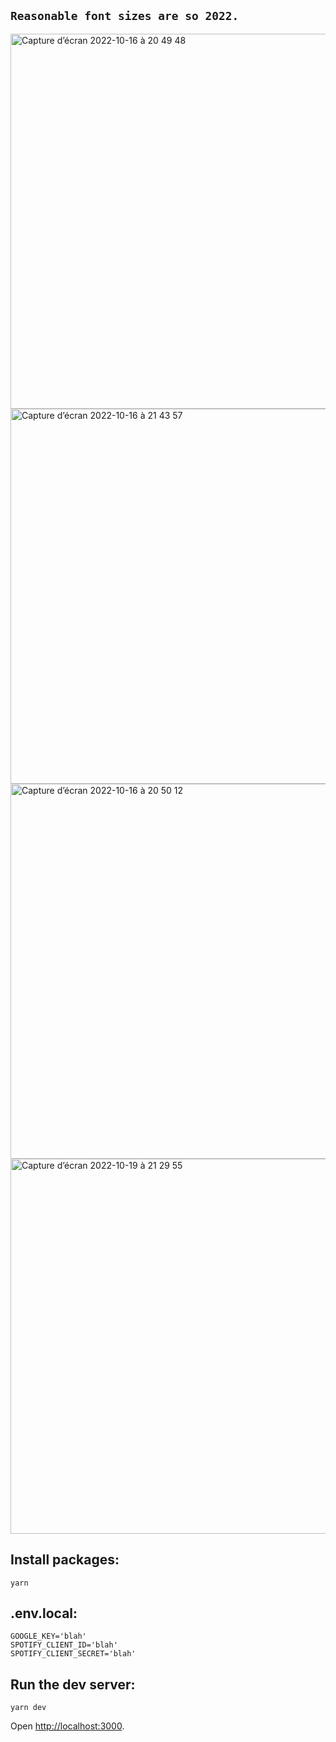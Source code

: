 ## `Reasonable font sizes are so 2022.`
<img width="600" alt="Capture d’écran 2022-10-16 à 20 49 48 " src="https://user-images.githubusercontent.com/112890821/196067861-c62c3af7-6d99-4728-b183-562cdc82b7df.png">
<img width="600" alt="Capture d’écran 2022-10-16 à 21 43 57 " src="https://user-images.githubusercontent.com/112890821/196071889-cfb47bbd-485d-4162-adbb-24799148bb5f.png">
<img width="600" alt="Capture d’écran 2022-10-16 à 20 50 12 " src="https://user-images.githubusercontent.com/112890821/196067866-1969b4fd-59ce-466f-adce-54e591972647.png">
<img width="600" alt="Capture d’écran 2022-10-19 à 21 29 55 " src="https://user-images.githubusercontent.com/112890821/196839736-e3e00d0f-13f0-47a7-a5b4-8bdf35d2469f.png">



## Install packages:

```
yarn
```

## .env.local:

```
GOOGLE_KEY='blah'
SPOTIFY_CLIENT_ID='blah'
SPOTIFY_CLIENT_SECRET='blah'
```

## Run the dev server:

```
yarn dev
```

Open [http://localhost:3000](http://localhost:3000).
